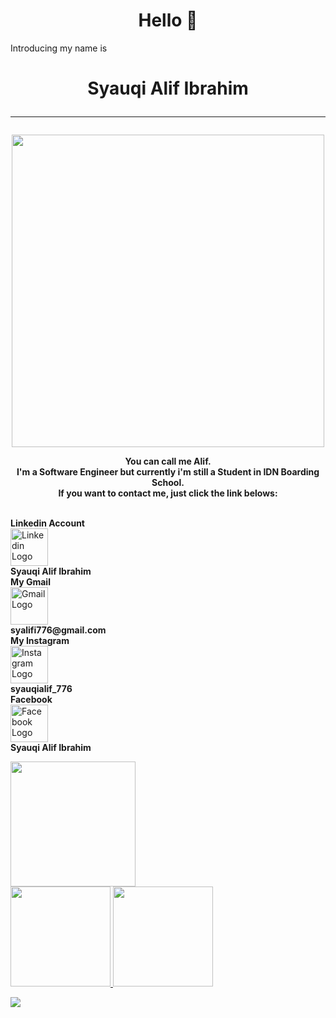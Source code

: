 <!--
**SyauqiAlifI/SyauqiAlifI** is a ✨ _special_ ✨ repository because its `README.md` (this file) appears on your GitHub profile.

Here are some ideas to get you started:

- 🔭 I’m currently working on ...
- 🌱 I’m currently learning ...
- 👯 I’m looking to collaborate on ...
- 🤔 I’m looking for help with ...
- 💬 Ask me about ...
- 📫 How to reach me: ...
- 😄 Pronouns: ...
- ⚡ Fun fact: ...
-->

<head>
    <h1 align="center">Hello 👋</h1>
    <p>
        Introducing my name is <br>
        <h1 style="text-align: center;" align="center">
            <strong>
                Syauqi Alif Ibrahim
                <hr>
            </strong>
        </h1>
        <p align="center">
            <a href="https://github.com/SyauqiAlifI">
                <img height="500em" src="https://i.ibb.co/17Rdywn/Twibbon-ITFest-1.jpg">
            </a>
        </p>
    </p>
    <p align="center" style="text-align: center; font-weight: bold;">
        <strong>
            You can call me Alif.<br>
            I'm a Software Engineer but currently i'm still a Student in IDN Boarding School.<br>
            If you want to contact me, just click the link belows:<br>
        </strong>
    </p>
    <br>
    <div>
        <strong>Linkedin Account</strong><br>
        <a href="https://www.linkedin.com/in/syauqi-alif-ibrahim-35440b222/">
            <img src="https://cdn-icons-png.flaticon.com/512/174/174857.png" alt="Linkedin Logo" style="height: 60px;">
        </a><br>
        <strong>Syauqi Alif Ibrahim</strong><br>
    </div>
    <div>
        <strong>My Gmail</strong><br>
        <a
            href="https://mail.google.com/mail/u/0/#inbox?compose=CllgCJNvvRLGgxkVXHzdtXcRNPLCrGsDmgpszRbqHNWTTBNQmclXXJFmpWwtBpjPVkgZXpGMmjV">
            <img src="https://upload.wikimedia.org/wikipedia/commons/thumb/7/7e/Gmail_icon_%282020%29.svg/2560px-Gmail_icon_%282020%29.svg.png"
                alt="Gmail Logo" style="height: 60px;">
        </a><br>
        <strong>syalifi776@gmail.com</strong><br>
    </div>
    <div>
        <strong>My Instagram</strong><br>
        <a href="https://www.instagram.com/syauqialif_776/?hl=en">
            <img src="https://upload.wikimedia.org/wikipedia/commons/thumb/a/a5/Instagram_icon.png/2048px-Instagram_icon.png"
                alt="Instagram Logo" style="height: 60px;">
        </a><br>
        <strong>syauqialif_776</strong>
    </div>
    <div>
        <strong>Facebook</strong><br>
        <a href="https://www.facebook.com/Salifi776sqi/">
            <img src="https://upload.wikimedia.org/wikipedia/commons/5/51/Facebook_f_logo_%282019%29.svg"
                alt="Facebook Logo" style="height: 60px;">
        </a><br>
        <strong>Syauqi Alif Ibrahim</strong>
    </div>
</head>

<body>
    <p>
        <a href="https://github.com/SyauqiAlifI">
            <img height="200em"
                src="https://github-readme-stats.vercel.app/api?username=SyauqiAlifI&show_icons=true&theme=highcontrast">
        </a><br>
        <a href="https://github.com/SyauqiAlifI/SyauqiAlifI">
            <img height="160em"
                src="https://github-readme-stats.vercel.app/api/top-langs/?username=SyauqiAlifI&layout=compact&langs_count=8&theme=highcontrast&custom_title=My%20Programming%20Languages"
                alt="">
        </a>
        <a href="https://github.com/SyauqiAlifI">
            <img height="160em"
                src="https://github-readme-streak-stats.herokuapp.com?user=SyauqiAlifI&theme=highcontrast&hide_border=true&date_format=M%20j%5B%2C%20Y%5D">
        </a>
    </p>
    <p>
        <a href="https://github.com/SyauqiAlifI">
            <img src="https://activity-graph.herokuapp.com/graph?username=SyauqiAlifI&theme=github">
        </a>
    </p>
</body>
